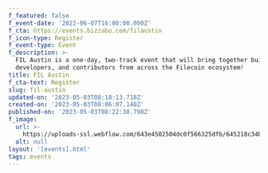 ```yaml
---
f_featured: false
f_event-date: '2022-06-07T16:00:00.000Z'
f_cta: https://events.bizzabo.com/filaustin
f_icon-type: Register
f_event-type: Event
f_description: >-
  FIL Austin is a one-day, two-track event that will bring together builders,
  developers, and contributors from across the Filecoin ecosystem!
title: FIL Austin
f_cta-text: Register
slug: fil-austin
updated-on: '2023-05-03T08:18:13.718Z'
created-on: '2023-05-03T08:06:07.140Z'
published-on: '2023-05-03T08:22:38.798Z'
f_image:
  url: >-
    https://uploads-ssl.webflow.com/643e4502504dc0f566325dfb/645218c34b08773d70df834b_fil-austin.jpg
  alt: null
layout: '[events].html'
tags: events
---
```



